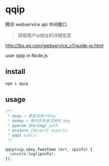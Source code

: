 # qqip

腾讯 webservice api 中间接口 

>获取用户ip地址的详细信息

http://lbs.qq.com/webservice_v1/guide-ip.html

user qqip in Node.js



## install

```bash
npm i qqip
```

## usage

```js
/**
 * @uip = 要查询用户的ip
 * @ukey = 腾讯开发者注册的 key
 * @param {String} path
 * @return {Object} exports
 * @api public
 */

qqip(uip,ukey,function (err, ipinfo) {
  console.log(ipinfo); 
});
```
